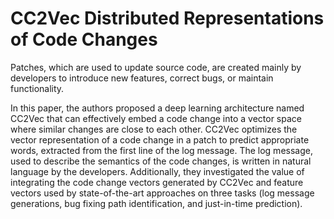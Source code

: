 
# CC2Vec Distributed Representations of Code Changes



Patches, which are used to update source code, are created mainly by developers to introduce new features, correct bugs, or maintain functionality.

In this paper, the authors proposed a deep learning architecture named CC2Vec that can effectively embed a code change into a vector space where similar changes are close to each other. CC2Vec optimizes the vector representation of a code change in a patch to predict appropriate words, extracted from the first line of the log message. The log message, used to describe the semantics of the code changes, is written in natural language by the developers. Additionally, they investigated the value of integrating the code change vectors generated by CC2Vec and feature vectors used by state-of-the-art approaches on three tasks (log message generations, bug fixing path identification, and just-in-time prediction).









